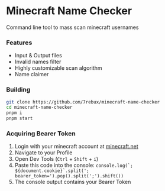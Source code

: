 # Minecraft Name Checker

Command line tool to mass scan minecraft usernames

### Features

- Input & Output files
- Invalid names filter
- Highly customizable scan algorithm
- Name claimer

### Building

```bash
git clone https://github.com/7rebux/minecraft-name-checker
cd minecraft-name-checker
pnpm i
pnpm start
```

### Acquiring Bearer Token

1. Login with your minecraft account at [minecraft.net](https://www.minecraft.net/login)
2. Navigate to your Profile
3. Open Dev Tools (`Ctrl` + `Shift` + `i`)
4. Paste this code into the console: ```console.log(`; ${document.cookie}`.split('; bearer_token=').pop().split(';').shift())```
5. The console output contains your Bearer Token